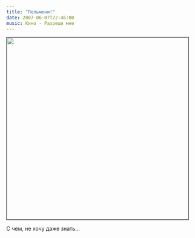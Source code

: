 ```yaml
---
title: "Пельмени!"
date: 2007-06-07T22:46:00
music: Кино - Разреши мне
---
```


<IMG title="" height=480 src="http://pics.livejournal.com/fo2/pic/0001qz58" align=center border=1>

С чем, не хочу даже знать...
